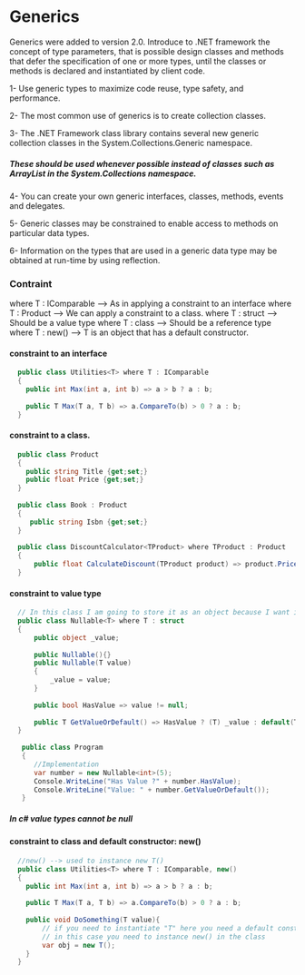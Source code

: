 # Generics
Generics were added to version 2.0.
Introduce to .NET framework the concept of type parameters, that is possible design classes and methods that defer the specification of one or more types, until the classes or methods is declared and instantiated by client code.

  1- Use generic types to maximize code reuse, type safety, and performance.
  
  2- The most common use of generics is to create collection classes.
  
  3- The .NET Framework class library contains several new generic collection classes in the System.Collections.Generic namespace. 
   ##### These should be used whenever possible instead of classes such as ArrayList in the System.Collections namespace.
   
  4- You can create your own generic interfaces, classes, methods, events and delegates.
  
  5- Generic classes may be constrained to enable access to methods on particular data types.
  
  6- Information on the types that are used in a generic data type may be obtained at run-time by using reflection.

### Contraint


where T : IComparable --> As in applying a constraint to an interface
where T : Product --> We can apply a constraint to a class.
where T : struct --> Should be a value type
where T : class --> Should be a reference type
where T : new() --> T is an object that has a default constructor.

#### constraint to an interface
```c#
  public class Utilities<T> where T : IComparable
  {
    public int Max(int a, int b) => a > b ? a : b;
    
    public T Max(T a, T b) => a.CompareTo(b) > 0 ? a : b;
  }
```

#### constraint to a class.
```c#
  public class Product
  {
    public string Title {get;set;}
    public float Price {get;set;}
  }
  
  public class Book : Product
  {
     public string Isbn {get;set;}
  }
  
  public class DiscountCalculator<TProduct> where TProduct : Product
  {
      public float CalculateDiscount(TProduct product) => product.Price
  }
```

#### constraint to value type
```c#
  // In this class I am going to store it as an object because I want it to be nullable
  public class Nullable<T> where T : struct
  {
      public object _value;
      
      public Nullable(){}
      public Nullable(T value)
      {
          _value = value;
      }
      
      public bool HasValue => value != null;
      
      public T GetValueOrDefault() => HasValue ? (T) _value : default(T);
  }
  
   public class Program
   {
      //Implementation
      var number = new Nullable<int>(5);
      Console.WriteLine("Has Value ?" + number.HasValue);
      Console.WriteLine("Value: " + number.GetValueOrDefault());
   }
```
##### In c# value types cannot be null

#### constraint to class and default constructor: new()
```c#
  //new() --> used to instance new T()
  public class Utilities<T> where T : IComparable, new()
  {
    public int Max(int a, int b) => a > b ? a : b;
    
    public T Max(T a, T b) => a.CompareTo(b) > 0 ? a : b;
    
    public void DoSomething(T value){
        // if you need to instantiate "T" here you need a default constructor.
        // in this case you need to instance new() in the class
        var obj = new T();
    }
  }
```
